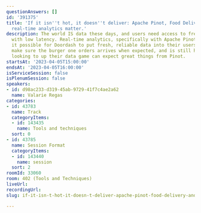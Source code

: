 ```yaml
---
questionAnswers: []
id: '391375'
title: 'If it isn''t hot, it doesn''t deliver: Apache Pinot, Food Delivery and why
  real-time analytics matter.'
description: The world IS data these days, and users need access to fresh data, delivered
  with low latency. Real-time analytics, specifically with Apache Pinot, is what makes
  it possible for Doordash to put fresh, reliable data into their users hands, and
  make sure the burger one orders arrives when expected, and is still hot! Developers
  looking to up their data game can expect great things from Pinot.
startsAt: '2023-04-05T15:00:00'
endsAt: '2023-04-05T16:00:00'
isServiceSession: false
isPlenumSession: false
speakers:
- id: d98ac233-d319-45ab-9729-41f7c4ae2a62
  name: Valarie Regas
categories:
- id: 43783
  name: Track
  categoryItems:
  - id: 143435
    name: Tools and techniques
  sort: 0
- id: 43785
  name: Session Format
  categoryItems:
  - id: 143440
    name: session
  sort: 2
roomId: 33060
room: 402 (Tools and Techniques)
liveUrl: 
recordingUrl: 
slug: if-it-isn-t-hot-it-doesn-t-deliver-apache-pinot-food-delivery-and-why-real-time-analytics-matter

---
```

